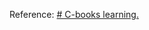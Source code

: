 Reference: [# C-books
learning.](https://stackoverflow.com/questions/388242/the-definitive-c-book-guide-and-list)
